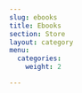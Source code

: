 ```yaml
---
slug: ebooks
title: Ebooks
section: Store
layout: category
menu:
  categories:
    weight: 2

---
```

